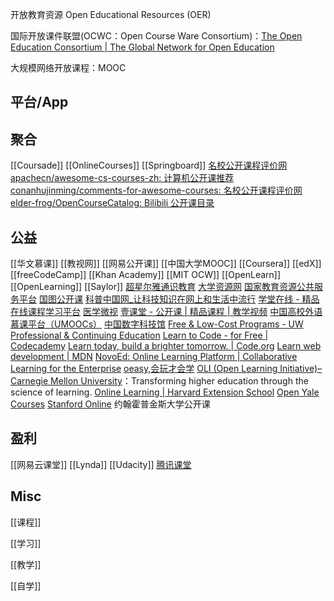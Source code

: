 

开放教育资源 Open Educational Resources (OER)

国际开放课件联盟(OCWC：Open Course Ware Consortium)：[The Open Education Consortium | The Global Network for Open Education](https://www.oeconsortium.org/)

大规模网络开放课程：MOOC

## 平台/App

## 聚合

[[Coursade]]
[[OnlineCourses]]
[[Springboard]]
[名校公开课程评价网](https://conanhujinming.github.io/comments-for-awesome-courses/)
[apachecn/awesome-cs-courses-zh: 计算机公开课推荐](https://github.com/apachecn/awesome-cs-courses-zh)
[conanhujinming/comments-for-awesome-courses: 名校公开课程评价网](https://github.com/conanhujinming/comments-for-awesome-courses)
[elder-frog/OpenCourseCatalog: Bilibili 公开课目录](https://github.com/elder-frog/OpenCourseCatalog)

## 公益

[[华文慕课]]
[[教视网]]
[[网易公开课]]
[[中国大学MOOC]]
[[Coursera]]
[[edX]]
[[freeCodeCamp]]
[[Khan Academy]]
[[MIT OCW]]
[[OpenLearn]]
[[OpenLearning]]
[[Saylor]]
[超星尔雅通识教育](http://erya.mooc.chaoxing.com/)
[大学资源网](http://www.dxzy163.com/)
[国家教育资源公共服务平台](https://1s1k.eduyun.cn/portal/html/1s1k/course/1.html)
[国图公开课](http://open.nlc.cn/onlineedu/client/index.htm)
[科普中国网_让科技知识在网上和生活中流行](https://www.kepuchina.cn/)
[学堂在线 - 精品在线课程学习平台](https://www.xuetangx.com/)
[医学微视](https://www.mvyxws.com/)
[壹课堂 - 公开课 | 精品课程 | 教学视频](http://www.1ketang.com/index.html)
[中国高校外语慕课平台（UMOOCs）](https://moocs.unipus.cn/)
[中国数字科技馆](https://www.cdstm.cn/)
[Free & Low-Cost Programs - UW Professional & Continuing Education](https://www.pce.uw.edu/online/free-online-programs)
[Learn to Code - for Free | Codecademy](https://www.codecademy.com/)
[Learn today, build a brighter tomorrow. | Code.org](https://code.org/)
[Learn web development | MDN](https://developer.mozilla.org/en-US/docs/Learn)
[NovoEd: Online Learning Platform | Collaborative Learning for the Enterprise](https://www.novoed.com/)
[oeasy,会玩才会学](http://oeasy.org/)
[OLI (Open Learning Initiative)– Carnegie Mellon University](http://oli.cmu.edu/)：Transforming higher education through the science of learning.
[Online Learning | Harvard Extension School](https://extension.harvard.edu/about/online-learning/)
[Open Yale Courses](https://oyc.yale.edu/)
[Stanford Online](https://online.stanford.edu)
约翰霍普金斯大学公开课


## 盈利

[[网易云课堂]]
[[Lynda]]
[[Udacity]]
[腾讯课堂](https://ke.qq.com/)


## Misc


[[课程]]

[[学习]]

[[教学]]

[[自学]]



